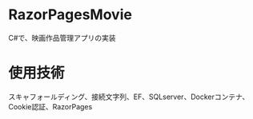# RazorPagesMovie
C#で、映画作品管理アプリの実装
# 使用技術
スキャフォールディング、接続文字列、EF、SQLserver、Dockerコンテナ、Cookie認証、RazorPages
